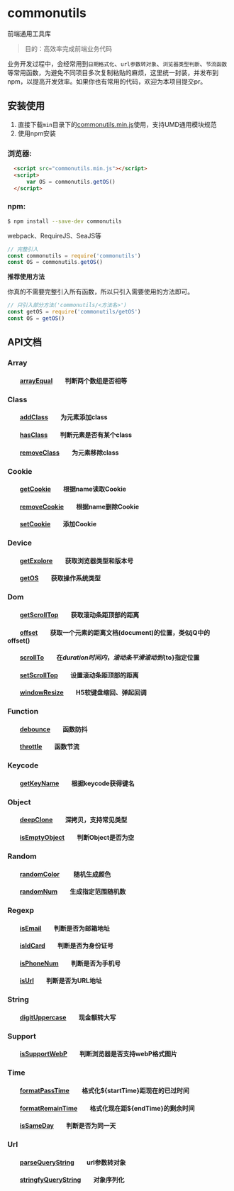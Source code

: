 # commonutils

 
前端通用工具库  

> 目的：高效率完成前端业务代码

业务开发过程中，会经常用到`日期格式化`、`url参数转对象`、`浏览器类型判断`、`节流函数`等常用函数，为避免不同项目多次复制粘贴的麻烦，这里统一封装，并发布到npm，以提高开发效率。如果你也有常用的代码，欢迎为本项目提交pr。

## 安装使用

1. 直接下载`min`目录下的[commonutils.min.js](https://github.com/zhangzl1988/commonutils/blob/master/min/commonutils.min.js)使用，支持UMD通用模块规范  
2. 使用npm安装

### 浏览器:
``` html
  <script src="commonutils.min.js"></script>
  <script>
      var OS = commonutils.getOS()
  </script>
```

### npm:
``` bash
$ npm install --save-dev commonutils
```

webpack、RequireJS、SeaJS等

``` javascript
// 完整引入
const commonutils = require('commonutils')
const OS = commonutils.getOS()
```

**推荐使用方法**  

你真的不需要完整引入所有函数，所以只引入需要使用的方法即可。
``` javascript
// 只引入部分方法('commonutils/<方法名>')
const getOS = require('commonutils/getOS')
const OS = getOS()
```
## API文档

### Array  
#### &emsp;&emsp;[arrayEqual][arrayEqual]&emsp;&emsp;判断两个数组是否相等 

### Class
#### &emsp;&emsp;[addClass][addClass]&emsp;&emsp;为元素添加class  
#### &emsp;&emsp;[hasClass][hasClass]&emsp;&emsp;判断元素是否有某个class  
#### &emsp;&emsp;[removeClass][removeClass]&emsp;&emsp;为元素移除class  

### Cookie 
#### &emsp;&emsp;[getCookie][getCookie]&emsp;&emsp;根据name读取Cookie  
#### &emsp;&emsp;[removeCookie][removeCookie]&emsp;&emsp;根据name删除Cookie
#### &emsp;&emsp;[setCookie][setCookie]&emsp;&emsp;添加Cookie 

### Device  
#### &emsp;&emsp;[getExplore][getExplore]&emsp;&emsp;获取浏览器类型和版本号  
#### &emsp;&emsp;[getOS][getOS]&emsp;&emsp;获取操作系统类型

### Dom  
#### &emsp;&emsp;[getScrollTop][getScrollTop]&emsp;&emsp;获取滚动条距顶部的距离
#### &emsp;&emsp;[offset][offset]&emsp;&emsp;获取一个元素的距离文档(document)的位置，类似jQ中的offset()
#### &emsp;&emsp;[scrollTo][scrollTo]&emsp;&emsp;在${duration}时间内，滚动条平滑滚动到${to}指定位置
#### &emsp;&emsp;[setScrollTop][setScrollTop]&emsp;&emsp;设置滚动条距顶部的距离
#### &emsp;&emsp;[windowResize][windowResize]&emsp;&emsp;H5软键盘缩回、弹起回调

### Function  
#### &emsp;&emsp;[debounce][debounce]&emsp;&emsp;函数防抖   
#### &emsp;&emsp;[throttle][throttle]&emsp;&emsp;函数节流   

### Keycode  
#### &emsp;&emsp;[getKeyName][getKeyName]&emsp;&emsp;根据keycode获得键名 

### Object  
#### &emsp;&emsp;[deepClone][deepClone]&emsp;&emsp;深拷贝，支持常见类型
#### &emsp;&emsp;[isEmptyObject][isEmptyObject]&emsp;&emsp;判断Object是否为空

### Random  
#### &emsp;&emsp;[randomColor][randomColor] &emsp;&emsp;随机生成颜色
#### &emsp;&emsp;[randomNum][randomNum]&emsp;&emsp;生成指定范围随机数 

### Regexp  
#### &emsp;&emsp;[isEmail][isEmail]&emsp;&emsp;判断是否为邮箱地址 
#### &emsp;&emsp;[isIdCard][isIdCard]&emsp;&emsp;判断是否为身份证号
#### &emsp;&emsp;[isPhoneNum][isPhoneNum]&emsp;&emsp;判断是否为手机号  
#### &emsp;&emsp;[isUrl][isUrl]&emsp;&emsp;判断是否为URL地址

### String  
#### &emsp;&emsp;[digitUppercase][digitUppercase]&emsp;&emsp;现金额转大写

### Support  
#### &emsp;&emsp;[isSupportWebP][isSupportWebP]&emsp;&emsp;判断浏览器是否支持webP格式图片
#### 

### Time  
#### &emsp;&emsp;[formatPassTime][formatPassTime]&emsp;&emsp;格式化${startTime}距现在的已过时间
#### &emsp;&emsp;[formatRemainTime][formatRemainTime]&emsp;&emsp;格式化现在距${endTime}的剩余时间
#### &emsp;&emsp;[isSameDay][isSameDay]&emsp;&emsp;判断是否为同一天

### Url
#### &emsp;&emsp;[parseQueryString][parseQueryString]&emsp;&emsp;url参数转对象
#### &emsp;&emsp;[stringfyQueryString][stringfyQueryString]&emsp;&emsp;对象序列化

[arrayEqual]:https://github.com/zhangzl1988/commonutils/blob/master/src/array/arrayEqual.js

[addClass]:https://github.com/zhangzl1988/commonutils/blob/master/src/class/addClass.js
[hasClass]:https://github.com/zhangzl1988/commonutils/blob/master/src/class/hasClass.js
[removeClass]:https://github.com/zhangzl1988/commonutils/blob/master/src/class/removeClass.js

[getCookie]:https://github.com/zhangzl1988/commonutils/blob/master/src/cookie/getCookie.js
[removeCookie]:https://github.com/zhangzl1988/commonutils/blob/master/src/cookie/removeCookie.js
[setCookie]:https://github.com/zhangzl1988/commonutils/blob/master/src/cookie/setCookie.js

[getExplore]:https://github.com/zhangzl1988/commonutils/blob/master/src/device/getExplore.js
[getOS]:https://github.com/zhangzl1988/commonutils/blob/master/src/device/getOS.js

[getScrollTop]:https://github.com/zhangzl1988/commonutils/blob/master/src/dom/getScrollTop.js
[offset]:https://github.com/zhangzl1988/commonutils/blob/master/src/dom/offset.js
[scrollTo]:https://github.com/zhangzl1988/commonutils/blob/master/src/dom/scrollTo.js
[setScrollTop]:https://github.com/zhangzl1988/commonutils/blob/master/src/dom/setScrollTop.js
[windowResize]:https://github.com/zhangzl1988/commonutils/blob/master/src/dom/windowResize.js

[debounce]:https://github.com/zhangzl1988/commonutils/blob/master/src/function/debounce.js
[throttle]:https://github.com/zhangzl1988/commonutils/blob/master/src/function/throttle.js

[getKeyName]:https://github.com/zhangzl1988/commonutils/blob/master/src/keycode/getKeyName.js

[deepClone]:https://github.com/zhangzl1988/commonutils/blob/master/src/object/deepClone.js
[isEmptyObject]:https://github.com/zhangzl1988/commonutils/blob/master/src/object/isEmptyObject.js

[randomColor]:https://github.com/zhangzl1988/commonutils/blob/master/src/random/randomColor.js
[randomNum]:https://github.com/zhangzl1988/commonutils/blob/master/src/random/randomNum.js

[isEmail]:https://github.com/zhangzl1988/commonutils/blob/master/src/regexp/isEmail.js
[isIdCard]:https://github.com/zhangzl1988/commonutils/blob/master/src/regexp/isIdCard.js
[isPhoneNum]:https://github.com/zhangzl1988/commonutils/blob/master/src/regexp/isPhoneNum.js
[isUrl]:https://github.com/zhangzl1988/commonutils/blob/master/src/regexp/isUrl.js

[digitUppercase]:https://github.com/zhangzl1988/commonutils/blob/master/src/string/digitUppercase.js

[isSupportWebP]:https://github.com/zhangzl1988/commonutils/blob/master/src/support/isSupportWebP.js

[formatPassTime]:https://github.com/zhangzl1988/commonutils/blob/master/src/time/formatPassTime.js
[formatRemainTime]:https://github.com/zhangzl1988/commonutils/blob/master/src/time/formatRemainTime.js
[isSameDay]:https://github.com/zhangzl1988/commonutils/blob/master/src/time/isSameDay.js

[parseQueryString]:https://github.com/zhangzl1988/commonutils/blob/master/src/url/parseQueryString.js
[stringfyQueryString]:https://github.com/zhangzl1988/commonutils/blob/master/src/url/stringfyQueryString.js

